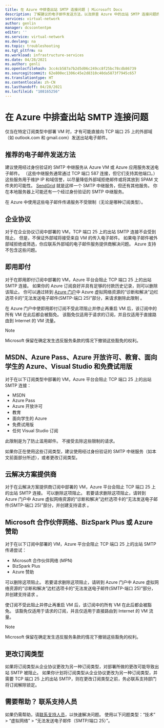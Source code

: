 ```yaml
---
title: 在 Azure 中排查出站 SMTP 连接问题 | Microsoft Docs
description: 了解建议的电子邮件发送方法，以及排查 Azure 中的出站 SMTP 连接问题的方法。
services: virtual-network
author: genlin
manager: dcscontentpm
editor: ''
ms.service: virtual-network
ms.devlang: na
ms.topic: troubleshooting
ms.tgt_pltfrm: na
ms.workload: infrastructure-services
ms.date: 04/28/2021
ms.author: genli
ms.openlocfilehash: 3cc4cb587a7b2d5d06c249cc8f25bc78cdb86739
ms.sourcegitcommit: 62e800ec1306c45e2d8310c40da5873f7945c657
ms.translationtype: HT
ms.contentlocale: zh-CN
ms.lasthandoff: 04/28/2021
ms.locfileid: "108165256"
---
```

# <a name="troubleshoot-outbound-smtp-connectivity-problems-in-azure"></a>在 Azure 中排查出站 SMTP 连接问题

仅当在特定订阅类型中部署 VM 时，才有可能直接向 TCP 端口 25 上的外部域（如 outlook.com 和 gmail.com）发送出站电子邮件。

## <a name="recommended-method-of-sending-email"></a>推荐的电子邮件发送方法

建议使用经过身份验证的 SMTP 中继服务从 Azure VM 或 Azure 应用服务发送电子邮件。 （这些中继服务通常通过 TCP 端口 587 连接，但它们支持其他端口。）这些服务用于维护 IP 和域信誉，以尽量降低外部域拒绝邮件或将其放到 SPAM 文件夹的可能性。 [SendGrid](https://sendgrid.com/partners/azure/) 就是这样一个 SMTP 中继服务，但还有其他服务。 你在本地服务器上可能还有一个经过身份验证的 SMTP 中继服务。

在 Azure 中使用这些电子邮件传递服务不受限制（无论是哪种订阅类型）。

## <a name="enterprise-agreement"></a>企业协议

对于在企业协议订阅中部署的 VM，TCP 端口 25 上的出站 SMTP 连接不会受到阻止。 但是，不保证外部域将接受来自 VM 的传入电子邮件。 如果电子邮件被外部域拒绝或筛选，你应联系外部域的电子邮件服务提供商解决问题。 Azure 支持不包含这些问题。

## <a name="pay-as-you-go"></a>即用即付

对于在即用即付订阅中部署的 VM，Azure 平台会阻止 TCP 端口 25 上的出站 SMTP 连接。 如果你的 Azure 订阅良好并具有足够的付款历史记录，则可以删除该阻止。 你可以通过转到 [Azure 门户](https://portal.azure.com)中 Azure 虚拟网络资源的“诊断和解决”边栏选项卡的“无法发送电子邮件(SMTP-端口 25)”部分，来请求删除此限制 。 

在 Azure 门户中使即用即付订阅不受此项阻止并停止再重启 VM 后，该订阅中的所有 VM 在此后都会被豁免。 该豁免仅适用于请求的订阅，并且仅适用于直接路由到 Internet 的 VM 流量。

> [!NOTE]
> Microsoft 保留在确定发生违反服务条款的情况下撤销这些豁免的权利。

## <a name="msdn-azure-pass-azure-in-open-education-azure-for-students-visual-studio-and-free-trial"></a>MSDN、Azure Pass、Azure 开放许可、教育、面向学生的 Azure、Visual Studio 和免费试用版

对于在以下订阅类型中部署的 VM，Azure 平台会阻止 TCP 端口 25 上的出站 SMTP 连接：

- MSDN
- Azure Pass
- Azure 开放许可
- 教育
- 面向学生的 Azure
- 免费试用版
- 任何 Visual Studio 订阅  

此限制是为了防止滥用邮件。 不接受去除这些限制的请求。

如果你正在使用这些订阅类型，建议使用经过身份验证的 SMTP 中继服务（如本文前面部分所述），或者更改订阅类型。

## <a name="cloud-solution-provider"></a>云解决方案提供商

对于在云解决方案提供商订阅中部署的 VM，Azure 平台会阻止 TCP 端口 25 上的出站 SMTP 连接。 可以删除这项阻止。 若要请求删除这项阻止，请转到 Azure 门户中 Azure 虚拟网络资源的“诊断和解决”边栏选项卡的“无法发送电子邮件(SMTP-端口 25)”部分，并创建支持请求 。

## <a name="microsoft-partner-network-bizspark-plus-or-azure-sponsorship"></a>Microsoft 合作伙伴网络、BizSpark Plus 或 Azure 赞助

对于在以下订阅中部署的 VM，Azure 平台会阻止 TCP 端口 25 上的出站 SMTP 传递尝试：

- Microsoft 合作伙伴网络 (MPN)
- BizSpark Plus
- Azure 赞助

可以删除这项阻止。 若要请求删除这项阻止，请转到 Azure 门户中 Azure 虚拟网络资源的“诊断和解决”边栏选项卡的“无法发送电子邮件(SMTP-端口 25)”部分，并创建支持请求 。

使订阅不受此阻止并停止再重启 VM 后，该订阅中的所有 VM 在此后都会被豁免。 该豁免仅适用于请求的订阅，并且仅适用于直接路由到 Internet 的 VM 流量。

> [!NOTE]
> Microsoft 保留在确定发生违反服务条款的情况下撤销这些豁免的权利。

## <a name="changing-subscription-type"></a>更改订阅类型

如果将订阅类型从企业协议更改为另一种订阅类型，对部署所做的更改可能导致出站 SMTP 被阻止。 如果你计划将订阅类型从企业协议更改为另一种订阅类型，并需要 TCP 端口 25 上的出站 SMTP，则在更改订阅类型之前，务必联系支持部门将订阅解除锁定。

## <a name="need-help-contact-support"></a>需要帮助？ 联系支持人员

如果仍需帮助，请[联系支持人员](https://portal.azure.com/?#blade/Microsoft_Azure_Support/HelpAndSupportBlade)，以快速解决问题。 使用以下问题类型：“技术” > “虚拟网络” > “无法发送电子邮件（SMTP/端口 25）”。
